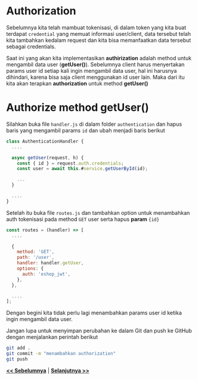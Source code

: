 # Authorization

Sebelumnya kita telah mambuat tokenisasi, di dalam token yang kita buat terdapat `credential` yang memuat informasi user/client, data tersebut telah kita tambahkan kedalam request dan kita bisa memanfaatkan data tersebut sebagai credentials.

Saat ini yang akan kita implementasikan **authirization** adalah method untuk mengambil data user (**getUser()**). Sebelumnya client harus menyertakan params user id setiap kali ingin mengambil data user, hal ini harusnya dihindari, karena bisa saja client menggunakan id user lain. Maka dari itu kita akan terapkan **authorization** untuk method **getUser()**

# Authorize method getUser()

Silahkan buka file `handler.js` di dalam folder `authentication` dan hapus baris yang mengambil params `id` dan ubah menjadi baris berikut

```js
class AuthenticationHandler {
  ....

  async getUser(request, h) {
    const { id } = request.auth.credentials;
    const user = await this.#service.getUserById(id);

    ...
  }

  ....
}
```

Setelah itu buka file `routes.js` dan tambahkan option untuk menambahkan auth tokenisasi pada method `GET` user serta hapus **param** `{id}`

```js
const routes = (handler) => [
  ....

  {
    method: 'GET',
    path: '/user',
    handler: handler.getUser,
    options: {
      auth: 'eshop_jwt',
    },
  },

  ....
];
```

Dengan begini kita tidak perlu lagi menambahkan params user id ketika ingin mengambil data user.

Jangan lupa untuk menyimpan perubahan ke dalam Git dan push ke GitHub dengan menjalankan perintah berikut

```bash
git add .
git commit -m "menambahkan authorization"
git push
```

**[<< Sebelumnya](m9-tokenization.md)** | **[Selanjutnya >>](m11-carts.md)**
